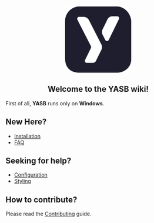 <p align="center"><img src="https://raw.githubusercontent.com/amnweb/yasb/main/src/assets/images/app_icon.png" width="180"></p>
<h2 align="center">Welcome to the YASB wiki!</h2>

First of all, **YASB** runs only on **Windows**.

## New Here?

- [Installation](https://github.com/amnweb/yasb/wiki/Installation)
- [FAQ](https://github.com/amnweb/yasb/wiki/FAQ)

## Seeking for help?

- [Configuration](https://github.com/amnweb/yasb/wiki/Configuration)
- [Styling](https://github.com/amnweb/yasb/wiki/Styling)

## How to contribute?

Please read the [Contributing](https://github.com/amnweb/yasb/wiki/Contributing) guide.